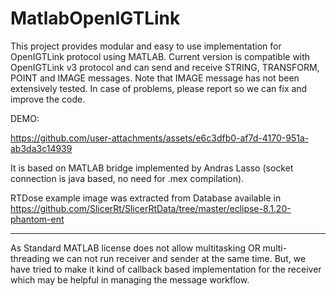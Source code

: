 MatlabOpenIGTLink
=================
This project provides modular and easy to use implementation for OpenIGTLink protocol using MATLAB. 
Current version is compatible with OpenIGTLink v3 protocol and can send and receive STRING, TRANSFORM, POINT and IMAGE messages.
Note that IMAGE message has not been extensively tested. In case of problems, please report so we can fix and improve the code.

DEMO:


https://github.com/user-attachments/assets/e6c3dfb0-af7d-4170-951a-ab3da3c14939



It is based on MATLAB bridge implemented by Andras Lasso (socket connection is java based, no need for .mex compilation).

RTDose example image was extracted from Database available in https://github.com/SlicerRt/SlicerRtData/tree/master/eclipse-8.1.20-phantom-ent

-----------------------------------------

As Standard MATLAB license does not allow multitasking OR multi-threading we can not run receiver and sender at the same time. But, we have tried to make it kind of callback based implementation for the receiver which may be helpful in managing the message workflow. 
